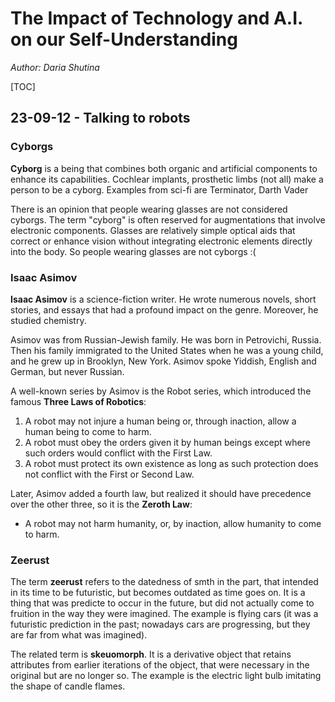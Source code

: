 # The Impact of Technology and A.I. on our Self-Understanding

*Author: Daria Shutina*



[TOC]



## 23-09-12 - Talking to robots

### Cyborgs

**Cyborg** is a being that combines both organic and artificial components to enhance its capabilities. Cochlear implants, prosthetic limbs (not all) make a person to be a cyborg. Examples from sci-fi are Terminator, Darth Vader 

There is an opinion that people wearing glasses are not considered cyborgs. The term "cyborg" is often reserved for augmentations that involve electronic components. Glasses are relatively simple optical aids that correct or enhance vision without integrating electronic elements directly into the body. So people wearing glasses are not cyborgs :(





### Isaac Asimov

**Isaac Asimov** is a science-fiction writer. He wrote numerous novels, short stories, and essays that had a profound impact on the genre. Moreover, he studied chemistry. 

Asimov was from Russian-Jewish family. He was born in Petrovichi, Russia. Then his family immigrated to the United States when he was a young child, and he grew up in Brooklyn, New York. Asimov spoke Yiddish, English and German, but never Russian.

A well-known series by Asimov is the Robot series, which introduced the famous **Three Laws of Robotics**:

1. A robot may not injure a human being or, through inaction, allow a human being to come to harm.
2. A robot must obey the orders given it by human beings except where such orders would conflict with the First Law.
3. A robot must protect its own existence as long as such protection does not conflict with the First or Second Law.

Later, Asimov added a fourth law, but realized it should have precedence over the other three, so it is the **Zeroth Law**:

- A robot may not harm humanity, or, by inaction, allow humanity to come to harm.





### Zeerust

The term **zeerust** refers to the datedness of smth in the part, that intended in its time to be futuristic, but becomes outdated as time goes on. It is a thing that was predicte to occur in the future, but did not actually come to fruition in the way they were imagined. The example is flying cars (it was a futuristic prediction in the past; nowadays cars are progressing, but they are far from what was imagined). 

The related term is **skeuomorph**. It is a derivative object that retains attributes from earlier iterations of the object, that were necessary in the original but are no longer so. The example is the electric light bulb imitating the shape of candle flames.